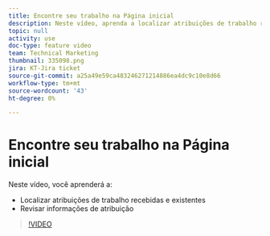 ```yaml
---
title: Encontre seu trabalho na Página inicial
description: Neste vídeo, aprenda a localizar atribuições de trabalho recebidas e existentes e a analisar informações sobre atribuições.
topic: null
activity: use
doc-type: feature video
team: Technical Marketing
thumbnail: 335098.png
jira: KT-Jira ticket
source-git-commit: a25a49e59ca483246271214886ea4dc9c10e8d66
workflow-type: tm+mt
source-wordcount: '43'
ht-degree: 0%

---
```


# Encontre seu trabalho na Página inicial

Neste vídeo, você aprenderá a:

* Localizar atribuições de trabalho recebidas e existentes
* Revisar informações de atribuição

>[!VIDEO](https://video.tv.adobe.com/v/335098/?quality=12&learn=on)
